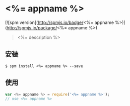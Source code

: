 # <%= appname %>

[![spm version](http://spmjs.io/badge/<%= appname %>)](http://spmjs.io/package/<%= appname %>)

> <%= description %>

## 安装

```
$ spm install <%= appname %> --save
```

## 使用

```js
var <%= appname %> = require('<%= appname %>');
// use <%= appname %>
```
